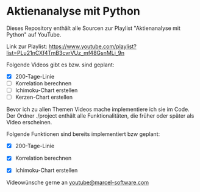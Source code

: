 # Aktienanalyse mit Python
Dieses Repository enthält alle Sourcen zur Playlist "Aktienanalyse mit Python" auf YouTube. 

Link zur Playlist: https://www.youtube.com/playlist?list=PLu21nCXf4TmB3cvrVUz_mf48GsnMLi_9n

Folgende Videos gibt es bzw. sind geplant:
- [x] 200-Tage-Linie
- [ ] Korrelation berechnen
- [ ] Ichimoku-Chart erstellen
- [ ] Kerzen-Chart erstellen

Bevor ich zu allen Themen Videos mache implementiere ich sie im Code.
Der Ordner ./project enthält alle Funktionalitäten, die früher oder später als Video erscheinen.

Folgende Funktionen sind bereits implementiert bzw geplant:
- [x] 200-Tage-Linie
- [x] Korrelation berechnen
- [x] Ichimoku-Chart erstellen



Videowünsche gerne an youtube@marcel-software.com
